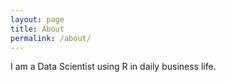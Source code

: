 ```yaml
---
layout: page
title: About
permalink: /about/
---
```


I am a Data Scientist using R in daily business life.
